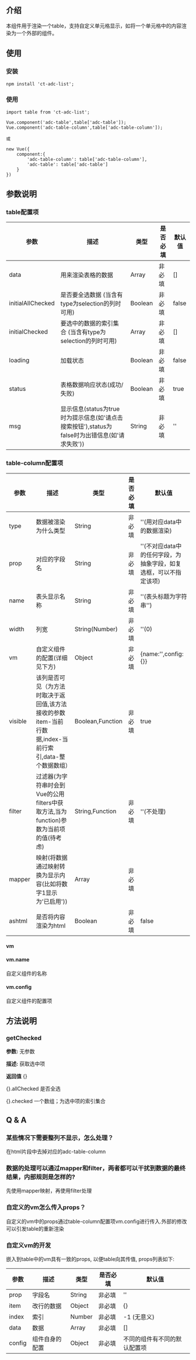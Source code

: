 ## 介绍

本组件用于渲染一个table，支持自定义单元格显示，如将一个单元格中的内容渲染为一个外部的组件。

## 使用

### 安装
```
npm install 'ct-adc-list';
```

### 使用

```
import table from 'ct-adc-list';

Vue.component('adc-table',table['adc-table']);
Vue.component('adc-table-column',table['adc-table-column']);

或

new Vue({
    component:{
        'adc-table-column': table['adc-table-column'],
        'adc-table': table['adc-table']
    }
})
```

## 参数说明

### table配置项

参数|描述|类型|是否必填|默认值
--- | --- | --- | --- |  --- |
data | 用来渲染表格的数据 | Array | 非必填 | []
initialAllChecked | 是否要全选数据 (当含有type为selection的列时可用) | Boolean | 非必填 | false
initialChecked | 要选中的数据的索引集合 (当含有type为selection的列时可用) | Array | 非必填 | []
loading | 加载状态 | Boolean | 非必填 | false
status | 表格数据响应状态(成功/失败) | Boolean | 非必填 | true
msg | 显示信息(status为true时为提示信息(如'请点击搜索按钮'),status为false时为出错信息(如'请求失败')) | String | 非必填 | ''

### table-column配置项

参数|描述|类型|是否必填|默认值
--- | --- | --- | --- | --- |
type | 数据被渲染为什么类型 | String | 非必填 | ''(用对应data中的数据渲染)
prop | 对应的字段名 | String | 非必填 | ''(不对应data中的任何字段，为抽象字段，如复选框，可以不指定该项)
name | 表头显示名称 | String | 非必填 | ''(表头标题为字符串'')
width | 列宽 | String(Number) | 非必填 | ''(0)
vm | 自定义组件的配置(详细见下方) | Object | 非必填 | {name:'',config:{}}
visible | 该列是否可见（为方法时取决于返回值,该方法接收的参数item-当前行数据,index-当前行索引,data-整个数据数组） | Boolean,Function | 非必填 | true
filter | 过滤器(为字符串时会到Vue的公用filters中获取方法,当为function)参数为当前项的值(待考虑) | String,Function | 非必填 | ''(不处理)
mapper | 映射(将数据通过映射转换为显示内容(比如将数字1显示为'已启用')) | Array | 非必填 | [](不映射)
ashtml | 是否将内容渲染为html | Boolean | 非必填 | false

#### vm

#### vm.name

自定义组件的名称

#### vm.config

自定义组件的配置项

## 方法说明

### getChecked

**参数:** 无参数

**描述:** 获取选中项

**返回值** {}

{}.allChecked 是否全选

{}.checked 一个数组；为选中项的索引集合


## Q & A

### 某些情况下需要整列不显示，怎么处理？

在html片段中去掉对应的adc-table-column

### 数据的处理可以通过mapper和filter，两者都可以干扰到数据的最终结果，内部规则是怎样的?

先使用mapper映射，再使用filter处理

### 自定义的vm怎么传入props？

自定义的vm中的props通过table-column配置项vm.config进行传入.外部的修改可以引发table的重新渲染

### 自定义vm的开发

嵌入到table中的vm具有一致的props, 以便table向其传值, props列表如下:

参数|描述|类型|是否必填|默认值
--- | --- | --- | --- | --- |
prop | 字段名 | String | 非必填 | ''
item | 改行的数据 | Object | 非必填 | {}
index | 索引 | Number | 非必填 | -1 (无意义)
data | 数据 | Array | 非必填 | []
config | 组件自身的配置 | Object | 非必填 | 不同的组件有不同的默认配置项





